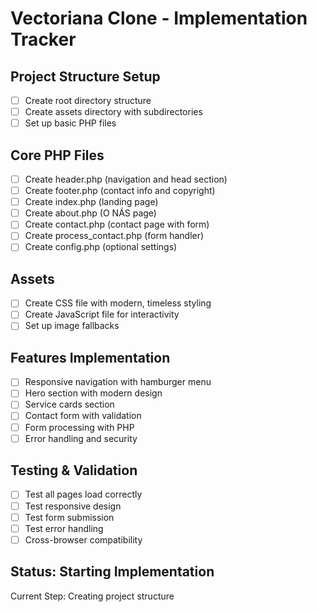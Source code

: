 # Vectoriana Clone - Implementation Tracker

## Project Structure Setup
- [ ] Create root directory structure
- [ ] Create assets directory with subdirectories
- [ ] Set up basic PHP files

## Core PHP Files
- [ ] Create header.php (navigation and head section)
- [ ] Create footer.php (contact info and copyright)
- [ ] Create index.php (landing page)
- [ ] Create about.php (O NÁS page)
- [ ] Create contact.php (contact page with form)
- [ ] Create process_contact.php (form handler)
- [ ] Create config.php (optional settings)

## Assets
- [ ] Create CSS file with modern, timeless styling
- [ ] Create JavaScript file for interactivity
- [ ] Set up image fallbacks

## Features Implementation
- [ ] Responsive navigation with hamburger menu
- [ ] Hero section with modern design
- [ ] Service cards section
- [ ] Contact form with validation
- [ ] Form processing with PHP
- [ ] Error handling and security

## Testing & Validation
- [ ] Test all pages load correctly
- [ ] Test responsive design
- [ ] Test form submission
- [ ] Test error handling
- [ ] Cross-browser compatibility

## Status: Starting Implementation
Current Step: Creating project structure
